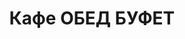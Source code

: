 ---
layout: lunch
title: "Кафе ОБЕД БУФЕТ"
description: "<b>Адрес:</b> проспект Жукова 44 (ТЦ Аутлето), второй этаж <br> <b>Режим работы:</b> ежедневно с 10.00 до 18.00<br>  <a href='/menu/Меню 06.12.18.docx' download class='text-small-center'>Меню на 6 декабря</a>  <br><hr> Закажите свой обед с доставкой в офис или на дом!"
subdescription1: "Читайте [условия доставки](/delivery/ 'Условия доставки | ХаусФреш')"
metadescription: "Кафе ОБЕД БУФЕТ на Жукова: адрес, режим работы. Заказать Горячий Комплексный Обед в Офис. Самое вкусное обеденное меню. Доступные цены, Скидки. Организация Корпоративного Питания. Доставка обедов в офис и на дом"
metakeywords: "Кафе ОБЕД БУФЕТ на Жукова: адрес, режим работы. Заказ домашних комплексных обедов: Салаты, Супы, Вторые блюда, Гарниры, Хлеб, Выпечка, Напитки. Корпоративное питание. Доставка обедов в офис Минск"
sitetitle: "Кафе ОБЕД БУФЕТ ☕ (Комплексные Обеды) | Доставка в Офис"
weekMenu:
- weekDay: Открыт приём заказов на Понедельник
  day: 3 декабря
  validFromOrderDate: "2018-11-30 11:00:00"
  validToOrderDate: "2018-12-03 10:59:59"
  courses:
  - title: Салаты
    items:
    - title: Салат «Слоеный»
      id: 1101	
      ingredients: овощи свежие, яйцо, сыр, майонез
      weight: 150
      price: 2.60
    - title: Салат с крабовыми палочками и кукурузой
      id: 1102
      ingredients: крабовые палочки, рис отварной, овощи маринованные, майонез
      weight: 150
      price: 2.45
    - title: Салат «1812» 
      id: 1103
      ingredients: филе цыпленка отварное, огурец маринованный, грибы маринованные, капуста пекинская, сыр, сухарики, заправка
      weight: 150
      price: 3.45
  - title: Супы
    items:  
    - title: Щи из свежей капусты с картофелем
      id: 1201
      ingredients: 
      weight: 250/20
      price: 1.95
    - title: Суп-пюре из свежих грибов
      id: 1202
      ingredients: 
      weight: 250
      price: 2.45
  - title: Вторые блюда
    items:
    - title: Рыба жареная с перцем
      id: 1301
      ingredients: филе хека, овощи, специи
      weight: 160
      price: 4.50
    - title: Поджарка из свинины
      id: 1302
      ingredients: свинина, специи
      weight: 100
      price: 3.40
    - title: Птица в соусе карри 
      id: 1303
      ingredients: филе цыпленка, соус, специи
      weight: 100/40
      price: 4.50
    - title: Паста Карбонара
      id: 1304
      ingredients: паста, ветчина, сыр, специи, соус
      weight: 300
      price: 5.00
  - title: Гарниры
    items:
    - title: Рис с овощами
      id: 1401
      ingredients: 
      weight: 150
      price: 1.50
    - title: Картофель отварной
      id: 1402
      ingredients: 
      weight: 150
      price: 1.20
- weekDay: Открыт приём заказов на Вторник
  day: 4 декабря 
  validFromOrderDate: "2018-12-03 11:00:00"
  validToOrderDate: "2018-12-04 10:59:59"
  courses:
  - title: Салаты
    items:
    - title: Салат из помидоров, капусты и сладкого перца
      id: 2101
      ingredients: помидор свежий, капуста белокочанная, перец свежий, майонез
      weight: 150
      price: 2.15
    - title: Салат «Оливье»
      id: 2102
      ingredients: птица отварная, овощи отварные, горошек зеленый, майонез
      weight: 150
      price: 2.65
    - title: Салат из птицы с грибами
      id: 2103
      ingredients: птица отварная, овощи отварные, грибы, майонез
      weight: 150
      price: 2.65
  - title: Супы
    items:  
    - title: Суп-крем Тыквенный
      id: 2201
      ingredients: 
      weight: 250
      price: 2.45
    - title: Солянка сборная мясная
      id: 2202
      ingredients: 
      weight: 250/30
      price: 2.95
  - title: Вторые блюда
    items:
    - title: Птица запеченная с помидорами
      id: 2301
      ingredients: птица, помидор, сыр, специи
      weight: 100
      price: 3.45
    - title: Гуляш из свинины
      id: 2302
      ingredients: свинина, специи
      weight: 75/75
      price: 3.95
    - title: Тефтели с соусом
      id: 2303
      ingredients: свинина, рис, специи, соус
      weight: 120/30
      price: 4.10
    - title: Рыба, запеченная по-русски
      id: 2304
      ingredients: картофель, филе хека, лук, специи, соус
      weight: 300
      price: 4.70
  - title: Гарниры
    items:
    - title: Каша гречневая рассыпчатая
      id: 2401
      ingredients: 
      weight: 150
      price: 1.20
    - title: Картофельное пюре
      id: 2402
      ingredients: 
      weight: 150
      price: 1.50
- weekDay: Открыт приём заказов на Среду
  day: 5 декабря
  validFromOrderDate: "2018-12-04 11:00:00"
  validToOrderDate: "2018-12-05 10:59:59"
  courses:
  - title: Салаты
    items:
    - title: Салат «Бонапарт»
      id: 3101
      ingredients: капуста, помидор свежий, зелёный горошек, сметана, майонез
      weight: 150
      price: 2.15
    - title: Салат «Полесский»
      id: 3102
      ingredients: птица отварная, сыр, сметана, овощи, майонез
      weight: 150
      price: 2.45
    - title: Салат из свежих помидоров и огурцов
      id: 3103
      ingredients: овощи свежие, заправка
      weight: 150
      price: 2.20
  - title: Супы
    items:  
    - title: Рассольник Ленинградский
      id: 3201
      ingredients: 
      weight: 250/20
      price: 2.15
    - title: Суп куриный
      id: 3202
      ingredients: 
      weight: 250
      price: 2.20
  - title: Вторые блюда
    items:
    - title: Рыба, запеченная в сметане с морковью
      id: 3301
      ingredients: филе хека, морковь, сметана, специи
      weight: 125
      price: 3.45
    - title: Колбаски по - слуцки                  
      id: 3302
      ingredients: свинина, говядина, специи, морковь, специи, соус
      weight: 130/50
      price: 3.10
    - title: Филе птицы в белках  
      id: 3303
      ingredients: филе птицы, белки яичные, специи
      weight: 123
      price: 3.45
    - title: Печень жареная с луком          
      id: 3304
      ingredients: печень говяжья, специи, лук, специи
      weight: 115
      price: 2.95
  - title: Гарниры
    items:
    - title: Картофель жаренный
      id: 3401
      ingredients: 
      weight: 150
      price: 1.90
    - title: Каша перловая с грибами
      id: 3402
      ingredients: 
      weight: 150
      price: 1.60
- weekDay: Открыт приём заказов на Четверг
  day: 6 декабря
  validFromOrderDate: "2018-12-05 11:00:00"
  validToOrderDate: "2018-12-06 10:59:59"
  courses:
  - title: Салаты
    items:
    - title: Салат «Оливье»
      id: 4101
      ingredients: птица отварная, овощи отварные, горошек зеленый, майонез
      weight: 150
      price: 2.65
    - title: Салат «Белорусский Новый»
      id: 4102
      ingredients: филе цыпленка отварное, огурец свежий, помидор свежий, ветчина, майонез
      weight: 150
      price: 3.40
    - title: Салат из свеклы с огурцами
      id: 4103
      ingredients: свекла отварная, огурец соленый, майонез
      weight: 150
      price: 1.95
  - title: Супы
    items:  
    - title: Суп гороховый с беконом
      id: 4201
      ingredients: 
      weight: 250
      price: 2.45
    - title: Суп-крем Тыквенный
      id: 4202
      ingredients: 
      weight: 250
      price: 2.45
  - title: Вторые блюда
    items:
    - title: Жаркое по-домашнему
      id: 4301
      ingredients: свинина, овощи тушенные, специи
      weight: 325
      price: 3.80
    - title: Птица в сырно-шпинатной шапочке
      id: 4302
      ingredients: птица, яйцо, сыр, шпинат, специи
      weight: 160
      price: 4.60
    - title: Шницель Тирольский
      id: 4303
      ingredients: филе свинины,  специи
      weight: 90
      price: 4.00
    - title: Рыба, тушенная в томате с овощами   
      id: 4304
      ingredients: рыба хек, специи, овощи тушеные, соус
      weight: 150
      price: 3.40
  - title: Гарниры
    items:
    - title: Картофель отварной
      id: 4401
      ingredients: 
      weight: 150
      price: 1.20
    - title: Овощи запеченные «Калейдоскоп»
      id: 4402
      ingredients:
      weight: 150
      price: 1.55
- weekDay: Открыт приём заказов на Пятницу
  day: 30 ноября
  validFromOrderDate: "2018-11-29 11:00:00"
  validToOrderDate: "2018-11-30 10:59:59"
  courses:
  - title: Салаты
    items:
    - title: Салат «Лесная Иллюзия» 
      id: 5101
      ingredients: грибы маринованные, ветчина, овощи отварные, овощи маринованные, яйцо, майонез
      weight: 150
      price: 2.95
    - title: Салат «Цезарь с птицей»
      id: 5102
      ingredients: птица, овощи свежие, сыр, майонез
      weight: 200
      price: 3.45
    - title: Салат из белокочанной капусты со свеклой и морковью
      id: 5103
      ingredients: капуста, свекла, морковь, заправка
      weight: 150
      price: 1.50
  - title: Супы
    items:  
    - title: Уха ростовская
      id: 5201
      ingredients: 
      weight: 250
      price: 2.85
    - title: Суп-пюре из разных овощей с сухариками
      id: 5202
      ingredients: 
      weight: 250/10
      price: 2.40
  - title: Вторые блюда
    items:
    - title: Рыба жареная с перцем
      id: 5301
      ingredients: филе хека, овощи, специи
      weight: 150
      price: 4.50
    - title: Биточки особые
      id: 5302
      ingredients: свинина, говядина, специи
      weight: 100
      price: 3.50
    - title: Соте из птицы с овощами    
      id: 5303
      ingredients: филе птицы, овощи, специи
      weight: 170
      price: 4.20
    - title: Картофельные оладьи, фаршированные грибами
      id: 5304
      ingredients: 
      weight: 225/20
      price: 3.65
  - title: Гарниры
    items:
    - title: Картофель жаренный
      id: 5401
      ingredients: 
      weight: 150
      price: 1.90
    - title: Каша рассыпчатая рисовая
      id: 5402
      ingredients: 
      weight: 150
      price: 1.20
sharedCourses:
- title: Хлеб
  items:
  - title: Хлеб белый
    id: 1
    ingredients: 
    weight: 40
    price: 0.20
  - title: Хлеб тёмный
    id: 2    
    ingredients: 
    weight: 40
    price: 0.20
  - title: Хлеб белый (2 порции)
    id: 3
    ingredients: 
    weight: 80
    price: 0.40
  - title: Хлеб тёмный (2 порции)
    id: 4    
    ingredients: 
    weight: 80
    price: 0.40
- title: Соусы
  items:
  - title: Сметана
    id: 5
    ingredients: 
    weight: 50
    price: 0.50
  - title: Кетчуп томатный
    id: 6    
    ingredients: 
    weight: 50
    price: 0.50
  - title: Майонез
    id: 7
    ingredients: 
    weight: 50
    price: 0.50
- title: Выпечка
  items:
  - title: Торт «Ореховый Сара Бернар»
    id: 8  
    ingredients: 
    weight: 100
    price: 2.00
  - title: Торт «Шоколоадный Брауни»
    id: 9    
    ingredients: 
    weight: 83
    price: 2.00
  - title: Сметанник
    id: 10    
    ingredients: 
    weight: 75
    price: 0.85
  - title: Булочка чайная с творогом
    id: 11    
    ingredients: 
    weight: 50
    price: 0.65
  - title: Маффин в ассортименте
    id: 12    
    ingredients: 
    weight: 115
    price: 1.50
  - title: Круассан с шоколадом
    id: 13    
    ingredients: 
    weight: 50
    price: 1.10
  - title: Круассан со сгущёнкой
    id: 14    
    ingredients: 
    weight: 50
    price: 1.10
  - title: Слойка с вишней
    id: 15    
    ingredients: 
    weight: 75
    price: 1.10
  - title: Слойка со сгущёнкой
    id: 16    
    ingredients: 
    weight: 75
    price: 1.10
  - title: Слойка с сыром
    id: 17    
    ingredients: 
    weight: 75
    price: 1.10
- title: Напитки
  items:
  - title: Холодный чай Фьюз Ти
    id: 18
    ingredients: 
    weight: 500
    price: 2.50
  - title: Напиток Кока-Кола
    id: 19
    ingredients: 
    weight: 500
    price: 2.00
  - title: Напиток Спрайт
    id: 20
    ingredients: 
    weight: 500
    price: 2.00
  - title: Напиток Фанта Апельсин
    id: 21
    ingredients: 
    weight: 500
    price: 2.00
  - title: Питьевая вода Бонаква
    id: 22
    ingredients: 
    weight: 500
    price: 1.50
---